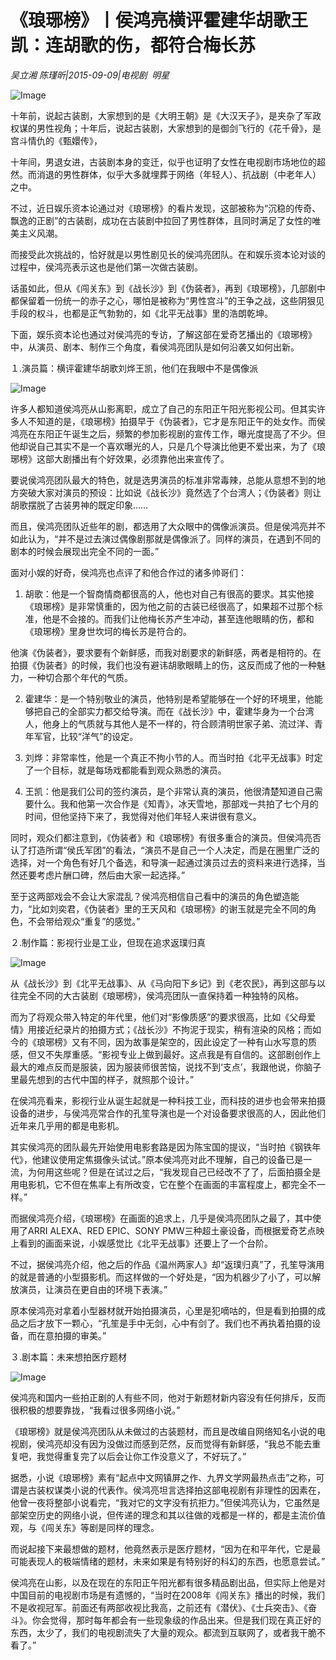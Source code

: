 # 《琅琊榜》丨侯鸿亮横评霍建华胡歌王凯：连胡歌的伤，都符合梅长苏

*吴立湘 陈瑾昕|2015-09-09|电视剧 
                                                明星*

![Image](http://static.ylzbl.com/uploads/ueditor/php/upload/image/20171014/1507986997774833.jpeg)

十年前，说起古装剧，大家想到的是《大明王朝》是《大汉天子》，是夹杂了军政权谋的男性视角；十年后，说起古装剧，大家想到的是御剑飞行的《花千骨》，是宫斗情仇的《甄嬛传》，

十年间，男退女进，古装剧本身的变迁，似乎也证明了女性在电视剧市场地位的超然。而消退的男性群体，似乎大多就埋葬于网络（年轻人）、抗战剧（中老年人）之中。

不过，近日娱乐资本论通过对《琅琊榜》的看片发现，这部被称为“沉稳的传奇、飘逸的正剧”的古装剧，成功在古装剧中拉回了男性群体，且同时满足了女性的唯美主义风潮。

而接受此次挑战的，恰好就是以男性剧见长的侯鸿亮团队。在和娱乐资本论对谈的过程中，侯鸿亮表示这也是他们第一次做古装剧。

话虽如此，但从《闯关东》到《战长沙》到《伪装者》，再到《琅琊榜》，几部剧中都保留着一份统一的赤子之心，哪怕是被称为“男性宫斗”的王争之战，这些阴狠见手段的权斗，也都是正气勃勃的，如《北平无战事》里的浩朗乾坤。

下面，娱乐资本论也通过对侯鸿亮的专访，了解这部在爱奇艺播出的《琅琊榜》中，从演员、剧本、制作三个角度，看侯鸿亮团队是如何沿袭又如何出新。

１.演员篇：横评霍建华胡歌刘烨王凯，他们在我眼中不是偶像派

![Image](http://static.ylzbl.com/uploads/ueditor/php/upload/image/20171014/1507987321721930.jpeg)

许多人都知道侯鸿亮从山影离职，成立了自己的东阳正午阳光影视公司。但其实许多人不知道的是，《琅琊榜》拍摄早于《伪装者》，它才是东阳正午的处女作。而侯鸿亮在东阳正午诞生之后，频繁的参加影视剧的宣传工作，曝光度提高了不少。但他却说自己其实不是一个喜欢曝光的人，只是几个导演比他更不爱出来，为了《琅琊榜》这部大剧播出有个好效果，必须靠他出来宣传了。

要说侯鸿亮团队最大的特色，就是选男演员的标准非常毒辣，总能从意想不到的地方突破大家对演员的预设：比如说《战长沙》竟然选了个台湾人；《伪装者》则让胡歌摆脱了古装男神的既定印象……

而且，侯鸿亮团队近些年的剧，都选用了大众眼中的偶像派演员。但是侯鸿亮并不如此认为，“并不是过去演过偶像剧那就是偶像派了。同样的演员，在遇到不同的剧本的时候会展现出完全不同的一面。”

面对小娱的好奇，侯鸿亮也点评了和他合作过的诸多帅哥们：

1. 胡歌：他是一个智商情商都很高的人，他也对自己有很高的要求。其实他接《琅琊榜》是非常慎重的，因为他之前的古装已经很高了，如果超不过那个标准，他是不会接的。而我们让他梅长苏产生冲动，甚至连他眼睛的伤，都和《琅琊榜》里身世坎坷的梅长苏是符合的。

他演《伪装者》，要求要有个新鲜感，而我对剧要求的新鲜感，两者是相符的。在拍摄《伪装者》的时候，我们也没有避讳胡歌眼睛上的伤，这反而成了他的一种魅力，一种切合那个年代的气质。

2. 霍建华：是一个特别敬业的演员，他特别是希望能够在一个好的环境里，他能够把自己的全部实力都交给导演。而在《战长沙》中，霍建华身为一个台湾人，他身上的气质就与其他人是不一样的，符合顾清明世家子弟、流过洋、青年军官，比较“洋气”的设定。

3. 刘烨：非常率性，他是一个真正不拘小节的人。而当时拍《北平无战事》时定了一个目标，就是每场戏都能看到观众熟悉的演员。

4. 王凯：他是我们公司的签约演员，是个非常认真的演员，他很清楚知道自己需要什么。我和他第一次合作是《知青》，冰天雪地，那部戏一共拍了七个月的时间，但他坚持下来了，我觉得对他们年轻人来讲很有意义。

同时，观众们都注意到，《伪装者》和《琅琊榜》有很多重合的演员。但侯鸿亮否认了打造所谓“侯氏军团”的看法，“演员不是自己一个人决定，而是在圈里广泛的选择，对一个角色有好几个备选，和导演一起通过演员过去的资料来进行选择，当然还要考虑片酬口碑，然后由大家一起选择。”

至于这两部戏会不会让大家混乱？侯鸿亮相信自己看中的演员的角色塑造能力，“比如刘奕君，《伪装者》里的王天风和《琅琊榜》的谢玉就是完全不同的角色，不会带给观众“重复”的感觉。”

２.制作篇：影视行业是工业，但现在追求返璞归真

![Image](http://static.ylzbl.com/uploads/ueditor/php/upload/image/20171014/1507987093626498.jpeg)

从《战长沙》到《北平无战事》、从《马向阳下乡记》到《老农民》，再到这部与以往完全不同的大古装剧《琅琊榜》，侯鸿亮团队一直保持着一种独特的风格。

而为了将观众带入特定的年代里，他们对“影像质感”的要求很高，比如《父母爱情》用接近纪录片的拍摄方式；《战长沙》不拘泥于现实，稍有渲染的风格；而如今的《琅琊榜》又有不同，因为故事是架空的，因此设定了一种有山水写意的质感，但又不失厚重感。“影视专业上做到最好。这点我是有自信的。这部剧创作上最大的难点反而是服装，因为服装师很苦恼，说找不到‘支点’，我跟他说，你脑子里最先想到的古代中国的样子，就照那个设计。”

在侯鸿亮看来，影视行业从诞生起就是一种科技工业，而科技的进步也会带来拍摄设备的进步，与侯鸿亮常合作的孔笙导演也是一个对设备要求很高的人，因此他们近年来几乎用的都是电影机。

其实侯鸿亮的团队最先开始使用电影套路是因为陈宝国的提议，“当时拍《钢铁年代》，他建议使用定焦摄像头试试。”原本侯鸿亮对此不理解，自己的设备已是一流，为何用这些呢？但是在试过之后，“我发现自己已经改不了了，后面拍摄全是用电影机，它不但在焦率上有所改变，它在整个在画面的丰富程度上，都完全不一样。”

而据侯鸿亮介绍，《琅琊榜》在画面的追求上，几乎是侯鸿亮团队之最了，其中使用了ARRI ALEXA、RED EPIC、SONY PMW三种超土豪设备，而根据爱奇艺点映上看到的画面来说，小娱感觉比《北平无战事》还要上了一个台阶。

不过，据侯鸿亮介绍，他之后的作品《温州两家人》却“返璞归真”了，孔笙导演用的就是普通的小型摄影机。而这样做的一个好处是，“因为机器少了小了，可以解放演员，让演员在更自由的环境下表演。”

原本侯鸿亮对拿着小型器材就开始拍摄演员，心里是犯嘀咕的，但是看到拍摄的成品之后才放下一颗心，“孔笙是手中无剑，心中有剑了。我们也不再执着拍摄的设备，而在意拍摄的审美。”

３.剧本篇：未来想拍医疗题材

![Image](http://static.ylzbl.com/uploads/ueditor/php/upload/image/20171014/1507987005647271.jpeg)

侯鸿亮和国内一些拍正剧的人有些不同，他对于新题材新内容没有任何排斥，反而很积极的想要靠拢，“我看过很多网络小说。”

《琅琊榜》就是侯鸿亮团队从未做过的古装题材，而且是改编自网络知名小说的电视剧，侯鸿亮却没有因为没做过而感到茫然，反而觉得有新鲜感，“我总不能去重复吧，我觉得重复完了以后会让你工作没意义了，不好玩了。”

据悉，小说《琅琊榜》素有“起点中文网镇屏之作、九界文学网最热点击”之称，可谓是古装权谋类小说的代表作。侯鸿亮坦言选择拍这部电视剧有非理性的因素在，他曾一夜将整部小说看完，“我对它的文字没有抗拒力。”但侯鸿亮认为，它虽然是部架空历史的网络小说，但传递的理念和其以往做的戏都是一样的，都是主流价值观，与《闯关东》等剧是同样的理念。

而说起接下来最想做的题材，他竟然表示是医疗题材，“因为在和平年代，它是最可能表现人的极端情绪的题材，未来如果是有特别好的科幻的东西，也愿意尝试。”

侯鸿亮在山影，以及在现在的东阳正午阳光都有很多精品剧出品，但实际上他是对中国目前的电视剧市场是有遗憾的，“当时在2008年《闯关东》播出的时候，我们不是收视冠军。前面还有两部收视比我高，之前还有《潜伏》、《士兵突击》、《奋斗》。你会觉得，那时每年都会有一些现象级的作品出来。但是我们现在真正好的东西，太少了，我们的电视剧流失了大量的观众。都流到互联网了，或者我干脆不看了。”

